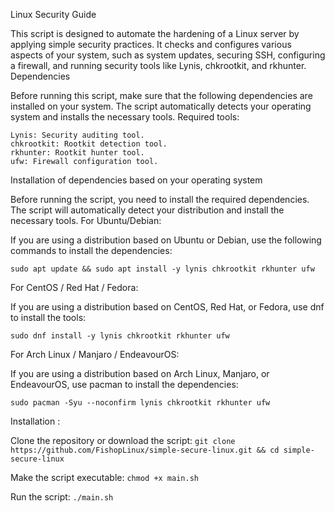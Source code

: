 Linux Security Guide

This script is designed to automate the hardening of a Linux server by applying simple security practices. It checks and configures various aspects of your system, such as system updates, securing SSH, configuring a firewall, and running security tools like Lynis, chkrootkit, and rkhunter.
Dependencies

Before running this script, make sure that the following dependencies are installed on your system. The script automatically detects your operating system and installs the necessary tools.
Required tools:

    Lynis: Security auditing tool.
    chkrootkit: Rootkit detection tool.
    rkhunter: Rootkit hunter tool.
    ufw: Firewall configuration tool.

Installation of dependencies based on your operating system

Before running the script, you need to install the required dependencies. The script will automatically detect your distribution and install the necessary tools.
For Ubuntu/Debian:

If you are using a distribution based on Ubuntu or Debian, use the following commands to install the dependencies:

`sudo apt update && sudo apt install -y lynis chkrootkit rkhunter ufw`

For CentOS / Red Hat / Fedora:

If you are using a distribution based on CentOS, Red Hat, or Fedora, use dnf to install the tools:

`sudo dnf install -y lynis chkrootkit rkhunter ufw`

For Arch Linux / Manjaro / EndeavourOS:

If you are using a distribution based on Arch Linux, Manjaro, or EndeavourOS, use pacman to install the dependencies:

`sudo pacman -Syu --noconfirm lynis chkrootkit rkhunter ufw`

Installation :

Clone the repository or download the script:
    `git clone https://github.com/FishopLinux/simple-secure-linux.git && cd simple-secure-linux`

Make the script executable:
    `chmod +x main.sh`

Run the script:
    `./main.sh`
